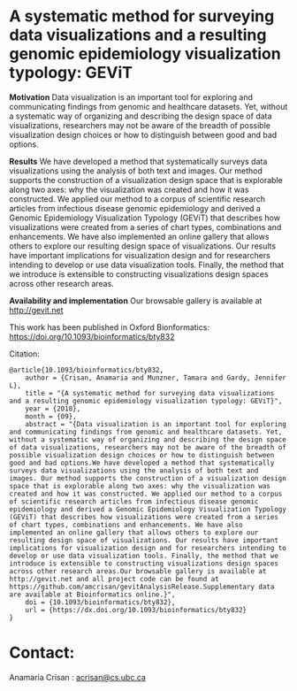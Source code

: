 # A systematic method for surveying data visualizations and a resulting genomic epidemiology visualization typology: GEViT

**Motivation**
Data visualization is an important tool for exploring and communicating findings from genomic and healthcare datasets. Yet, without a systematic way of organizing and describing the design space of data visualizations, researchers may not be aware of the breadth of possible visualization design choices or how to distinguish between good and bad options.

**Results**
We have developed a method that systematically surveys data visualizations using the analysis of both text and images. Our method supports the construction of a visualization design space that is explorable along two axes: why the visualization was created and how it was constructed. We applied our method to a corpus of scientific research articles from infectious disease genomic epidemiology and derived a Genomic Epidemiology Visualization Typology (GEViT) that describes how visualizations were created from a series of chart types, combinations and enhancements. We have also implemented an online gallery that allows others to explore our resulting design space of visualizations. Our results have important implications for visualization design and for researchers intending to develop or use data visualization tools. Finally, the method that we introduce is extensible to constructing visualizations design spaces across other research areas.

**Availability and implementation**
Our browsable gallery is available at http://gevit.net 

This work has been published in Oxford Bionformatics:
https://doi.org/10.1093/bioinformatics/bty832

Citation:
```
@article{10.1093/bioinformatics/bty832,
    author = {Crisan, Anamaria and Munzner, Tamara and Gardy, Jennifer L},
    title = "{A systematic method for surveying data visualizations and a resulting genomic epidemiology visualization typology: GEViT}",
    year = {2018},
    month = {09},
    abstract = "{Data visualization is an important tool for exploring and communicating findings from genomic and healthcare datasets. Yet, without a systematic way of organizing and describing the design space of data visualizations, researchers may not be aware of the breadth of possible visualization design choices or how to distinguish between good and bad options.We have developed a method that systematically surveys data visualizations using the analysis of both text and images. Our method supports the construction of a visualization design space that is explorable along two axes: why the visualization was created and how it was constructed. We applied our method to a corpus of scientific research articles from infectious disease genomic epidemiology and derived a Genomic Epidemiology Visualization Typology (GEViT) that describes how visualizations were created from a series of chart types, combinations and enhancements. We have also implemented an online gallery that allows others to explore our resulting design space of visualizations. Our results have important implications for visualization design and for researchers intending to develop or use data visualization tools. Finally, the method that we introduce is extensible to constructing visualizations design spaces across other research areas.Our browsable gallery is available at http://gevit.net and all project code can be found at https://github.com/amcrisan/gevitAnalysisRelease.Supplementary data are available at Bioinformatics online.}",
    doi = {10.1093/bioinformatics/bty832},
    url = {https://dx.doi.org/10.1093/bioinformatics/bty832}
}

```

# Contact:

Anamaria Crisan : acrisan@cs.ubc.ca
